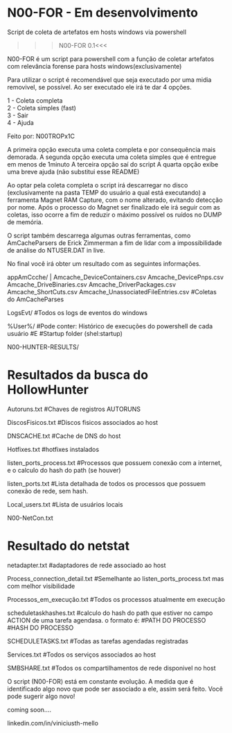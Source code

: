 # N00-FOR - Em desenvolvimento
Script de coleta de artefatos em hosts windows via powershell

>>>N00-FOR 0.1<<<

N00-FOR é um script para powershell com a função de coletar artefatos com relevância forense para hosts windows(exclusivamente)

Para utilizar o script é recomendável que seja executado por uma midia removivel, se possível.
Ao ser executado ele irá te dar 4 opções.

  1 - Coleta completa                                                                       
  2 - Coleta simples (fast)                                                                 
  3 - Sair                                                                                  
  4 - Ajuda                                                    

Feito por: N00TROPx1C

A primeira opção executa uma coleta completa e por consequência mais demorada.
A segunda opção executa uma coleta simples que é entregue em menos de 1minuto
A terceira opção saí do script
A quarta opção exibe uma breve ajuda (não substitui esse README)

Ao optar pela coleta completa o script irá descarregar no disco (exclusivamente na pasta TEMP do usuário a qual está executando) a ferramenta Magnet RAM Capture, com o nome alterado, evitando detecção por nome.
Após o processo do Magnet ser finalizado ele irá seguir com as coletas, isso ocorre a fim de reduzir o máximo possível os ruídos no DUMP de memória.

O script também descarrega algumas outras ferramentas, como AmCacheParsers de Erick Zimmerman a fim de lidar com a impossibilidade de análise do NTUSER.DAT in live.

No final você irá obter um resultado com as seguintes informações.

appAmCcche/
|
Amcache_DeviceContainers.csv
Amcache_DevicePnps.csv
Amcache_DriveBinaries.csv
Amcache_DriverPackages.csv
Amcache_ShortCuts.csv
Amcache_UnassociatedFileEntries.csv
#Coletas do AmCacheParses

LogsEvt/
#Todos os logs de eventos do windows

%User%/
#Pode conter: Histórico de execuções do powershell de cada usuário
#E
#Startup folder (shel:startup)

N00-HUNTER-RESULTS/
# Resultados da busca do HollowHunter

Autoruns.txt
#Chaves de registros AUTORUNS

DiscosFisicos.txt
#Discos fisicos associados ao host

DNSCACHE.txt
#Cache de DNS do host

Hotfixes.txt
#hotfixes instalados

listen_ports_process.txt
#Processos que possuem conexão com a internet, e o calculo do hash do path (se houver)

listen_ports.txt
#Lista detalhada de todos os processos que possuem conexão de rede, sem hash.

Local_users.txt
#Lista de usuários locais

N00-NetCon.txt
# Resultado do netstat

netadapter.txt
#adaptadores de rede associado ao host

Process_connection_detail.txt
#Semelhante ao listen_ports_process.txt mas com melhor visibilidade

Processos_em_execução.txt
#Todos os processos atualmente em execução

scheduletaskhashes.txt
#calculo do hash do path que estiver no campo ACTION de uma tarefa agendasa. o formato é:
#PATH DO PROCESSO
#HASH DO PROCESSO 

SCHEDULETASKS.txt
#Todas as tarefas agendadas registradas

Services.txt
#Todos os serviços associados ao host

SMBSHARE.txt
#Todos os compartilhamentos de rede disponivel no host

O script (N00-FOR) está em constante evolução. A medida que é identificado algo novo que pode ser associado a ele, assim será feito.
Você pode sugerir algo novo!


coming soon....

linkedin.com/in/viniciusth-mello












